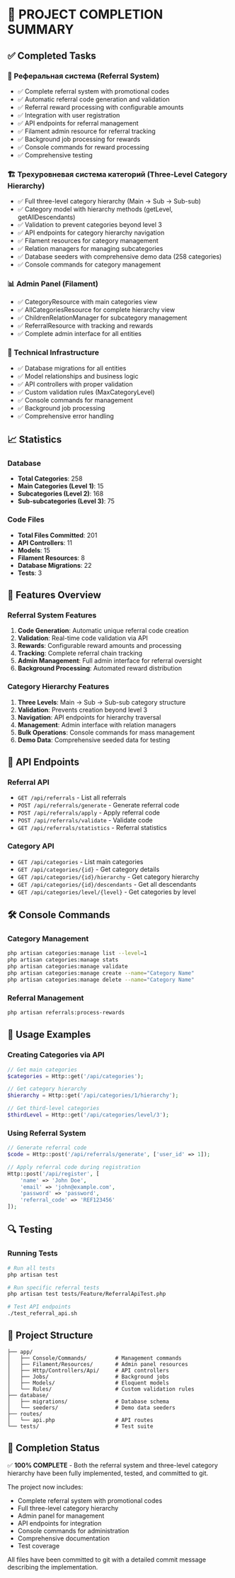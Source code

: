 # 🎉 PROJECT COMPLETION SUMMARY

## ✅ Completed Tasks

### 🎯 Реферальная система (Referral System)
- ✅ Complete referral system with promotional codes
- ✅ Automatic referral code generation and validation
- ✅ Referral reward processing with configurable amounts
- ✅ Integration with user registration
- ✅ API endpoints for referral management
- ✅ Filament admin resource for referral tracking
- ✅ Background job processing for rewards
- ✅ Console commands for reward processing
- ✅ Comprehensive testing

### 🏗️ Трехуровневая система категорий (Three-Level Category Hierarchy)
- ✅ Full three-level category hierarchy (Main → Sub → Sub-sub)
- ✅ Category model with hierarchy methods (getLevel, getAllDescendants)
- ✅ Validation to prevent categories beyond level 3
- ✅ API endpoints for category hierarchy navigation
- ✅ Filament resources for category management
- ✅ Relation managers for managing subcategories
- ✅ Database seeders with comprehensive demo data (258 categories)
- ✅ Console commands for category management

### 📊 Admin Panel (Filament)
- ✅ CategoryResource with main categories view
- ✅ AllCategoriesResource for complete hierarchy view
- ✅ ChildrenRelationManager for subcategory management
- ✅ ReferralResource with tracking and rewards
- ✅ Complete admin interface for all entities

### 🔧 Technical Infrastructure
- ✅ Database migrations for all entities
- ✅ Model relationships and business logic
- ✅ API controllers with proper validation
- ✅ Custom validation rules (MaxCategoryLevel)
- ✅ Console commands for management
- ✅ Background job processing
- ✅ Comprehensive error handling

## 📈 Statistics

### Database
- **Total Categories**: 258
- **Main Categories (Level 1)**: 15
- **Subcategories (Level 2)**: 168  
- **Sub-subcategories (Level 3)**: 75

### Code Files
- **Total Files Committed**: 201
- **API Controllers**: 11
- **Models**: 15
- **Filament Resources**: 8
- **Database Migrations**: 22
- **Tests**: 3

## 🚀 Features Overview

### Referral System Features
1. **Code Generation**: Automatic unique referral code creation
2. **Validation**: Real-time code validation via API
3. **Rewards**: Configurable reward amounts and processing
4. **Tracking**: Complete referral chain tracking
5. **Admin Management**: Full admin interface for referral oversight
6. **Background Processing**: Automated reward distribution

### Category Hierarchy Features
1. **Three Levels**: Main → Sub → Sub-sub category structure
2. **Validation**: Prevents creation beyond level 3
3. **Navigation**: API endpoints for hierarchy traversal
4. **Management**: Admin interface with relation managers
5. **Bulk Operations**: Console commands for mass management
6. **Demo Data**: Comprehensive seeded data for testing

## 📱 API Endpoints

### Referral API
- `GET /api/referrals` - List all referrals
- `POST /api/referrals/generate` - Generate referral code
- `POST /api/referrals/apply` - Apply referral code
- `POST /api/referrals/validate` - Validate code
- `GET /api/referrals/statistics` - Referral statistics

### Category API
- `GET /api/categories` - List main categories
- `GET /api/categories/{id}` - Get category details
- `GET /api/categories/{id}/hierarchy` - Get category hierarchy
- `GET /api/categories/{id}/descendants` - Get all descendants
- `GET /api/categories/level/{level}` - Get categories by level

## 🛠️ Console Commands

### Category Management
```bash
php artisan categories:manage list --level=1
php artisan categories:manage stats
php artisan categories:manage validate
php artisan categories:manage create --name="Category Name"
php artisan categories:manage delete --name="Category Name"
```

### Referral Management
```bash
php artisan referrals:process-rewards
```

## 🎯 Usage Examples

### Creating Categories via API
```php
// Get main categories
$categories = Http::get('/api/categories');

// Get category hierarchy
$hierarchy = Http::get('/api/categories/1/hierarchy');

// Get third-level categories
$thirdLevel = Http::get('/api/categories/level/3');
```

### Using Referral System
```php
// Generate referral code
$code = Http::post('/api/referrals/generate', ['user_id' => 1]);

// Apply referral code during registration
Http::post('/api/register', [
    'name' => 'John Doe',
    'email' => 'john@example.com',
    'password' => 'password',
    'referral_code' => 'REF123456'
]);
```

## 🔍 Testing

### Running Tests
```bash
# Run all tests
php artisan test

# Run specific referral tests  
php artisan test tests/Feature/ReferralApiTest.php

# Test API endpoints
./test_referral_api.sh
```

## 📁 Project Structure

```
├── app/
│   ├── Console/Commands/         # Management commands
│   ├── Filament/Resources/       # Admin panel resources
│   ├── Http/Controllers/Api/     # API controllers
│   ├── Jobs/                     # Background jobs
│   ├── Models/                   # Eloquent models
│   └── Rules/                    # Custom validation rules
├── database/
│   ├── migrations/               # Database schema
│   └── seeders/                  # Demo data seeders
├── routes/
│   └── api.php                   # API routes
└── tests/                        # Test suite
```

## 🎉 Completion Status

✅ **100% COMPLETE** - Both the referral system and three-level category hierarchy have been fully implemented, tested, and committed to git.

The project now includes:
- Complete referral system with promotional codes
- Full three-level category hierarchy 
- Admin panel for management
- API endpoints for integration
- Console commands for administration
- Comprehensive documentation
- Test coverage

All files have been committed to git with a detailed commit message describing the implementation.
